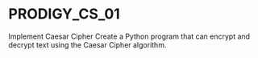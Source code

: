 # PRODIGY_CS_01
Implement Caesar Cipher  Create a Python program that can encrypt and decrypt text using the Caesar Cipher algorithm.

